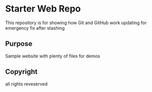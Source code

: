 # Starter Web Repo

This repository is for showing how Git and GitHub work
updating for emergency fix after stashing

## Purpose

Sample website with plenty of files for demos

## Copyright

all rights reveserved